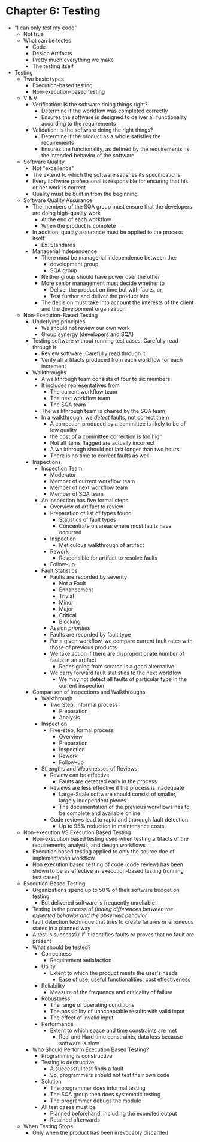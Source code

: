 # Chapter 6: Testing

 - "I can only test my code"
	 - Not true
	 - What can be tested
		 - Code
		 - Design Artifacts
		 - Pretty much everything we make
		 - The testing itself
 - Testing
	 - Two basic types
		 - Execution-based testing
		 - Non-execution-based testing
	 - V & V
		 - Verification: Is the software doing things right?
			 - Determine if the workflow was completed correctly
			 - Ensures the software is designed to deliver all functionality according to the requirements
		 - Validation: Is the software doing the right things?
			 - Determine if the product as a whole satisfies the requirements
			 - Ensures the functionality, as defined by the requirements, is the intended behavior of the software
	 - Software Quality
		 - Not "excellence"
		 - The extend to which the software satisfies its specifications
		 - Every software professional is responsible for ensuring that his or her work is correct
		 - Quality must be built in from the beginning
	 - Software Quality Assurance
		 - The members of the SQA group must ensure that the developers are doing high-quality work
			 - At the end of each workflow
			 - When the product is complete
		 - In addition, quality assurance must be applied to the process itself
			 - Ex. Standards
		 - Managerial Independence
			 - There must be managerial independence between the:
				 - development group
				 - SQA group
			 - Neither group should have power over the other
			 - More senior management must decide whether to
				 - Deliver the product on time but with faults, or
				 - Test further and deliver the product late
			 - The decision must take into account the interests of the client and the development organization
	 - Non-Execution-Based Testing
		 - Underlying principles
			 - We should not review our own work
			 - Group synergy (developers and SQA)
		 - Testing software without running test cases: Carefully read through it
			 - Review software: Carefully read through it
			 - Verify all artifacts produced from each workflow for each increment
		 - Walkthroughs
			 - A walkthrough team consists of four to six members
			 - It includes representatives from
				 - The current workflow team
				 - The next workflow team
				 - The SQA team
			 - The walkthrough team is chaired by the SQA team
			 - In a walkthrough, we *detect* faults, not correct them
				 - A correction produced by a committee is likely to be of low quality
				 - the cost of a committee correction is too high
				 - Not all items flagged are actually incorrect
				 - A walkthrough should not last longer than two hours
				 - There is no time to correct faults as well
		 - Inspections
			 - Inspection Team
				 - Moderator
				 - Member of current workflow team
				 - Member of next workflow team
				 - Member of SQA team
			 - An inspection has five formal steps
				 - Overview of artifact to review
				 - Preparation of list of types found
					 - Statistics of fault types
					 - Concentrate on areas where most faults have occurred
				 - Inspection
					 - Meticulous walkthrough of artifact
				 - Rework
					 - Responsible for artifact to resolve faults
				 - Follow-up
			 -  Fault Statistics
				 -  Faults are recorded by severity
					 -  Not a Fault
					 -  Enhancement
					 -  Trivial
					 -  Minor
					 -  Major
					 -  Critical
					 -  Blocking
				 -  Assign *priorities*
				 -  Faults are recorded by fault type
				 -  For a given workflow, we compare current fault rates with those of previous products
				 -  We take action if there are disproportionate number of faults in an artifact
					 -  Redesigning from scratch is a good alternative
				 -  We carry forward fault statistics to the next workflow
					 - We may not detect all faults of particular type in the current inspection
		 -  Comparison of Inspections and Walkthroughs
			 - Walkthrough
				 - Two Step, informal process
					 - Preparation
					 - Analysis
			 - Inspection
				 - Five-step, formal process
					 - Overview
					 - Preparation
					 - Inspection
					 - Rework
					 - Follow-up
			 - Strengths and Weaknesses of Reviews
				 - Review can be effective
					 - Faults are detected early in the process
				 - Reviews are less effective if the process is inadequate
					 - Large-Scale software should consist of smaller, largely independent pieces
					 - The documentation of the previous workflows has to be complete and available online
				 - Code reviews lead to rapid and thorough fault detection
					 - Up to 95% reduction in maintenance costs
	 - Non-execution VS Execution Based Testing
		 - Non-execution based testing used when testing artifacts of the requirements, analysis, and design workflows
		 - Execution based testing applied to only the source doe of implementation workflow
		 - Non execution based testing of code (code review) has been shown to be as effective as execution-based testing (running test cases)
	 - Execution-Based Testing
		 - Organizations spend up to 50% of their software budget on testing
			 - But delivered software is frequently unreliable
		 - Testing is the process of *finding differences between the expected behavior and the observed behavior*
		 - fault detection technique that tries to create failures or erroneous states in a planned way
		 - A test is successful if it identifies faults or proves that no fault are present
		 - What should be tested?
			 - Correctness
				 - Requirement satisfaction
			 - Utility
				 - Extent to which the product meets the user's needs
					 - Ease of use, useful functionalities, cost effectiveness
			 - Reliability
				 - Measure of the frequency and criticality of failure
			 - Robustness
				 - The range of operating conditions
				 - The possibility of unacceptable results with valid input
				 - The effect of invalid input
			 - Performance
				 - Extent to which space and time constraints are met
					 - Real and Hard time constraints, data loss because software is slow
		 - Who Should Perform Execution Based Testing?
			 - Programming is constructive
			 - Testing is destructive
				 - A successful test finds a fault
				 - So, programmers should not test their own code
			 - Solution
				 - The programmer does informal testing
				 - The SQA group then does systematic testing
				 - The programmer debugs the module
			 - All test cases must be
				 - Planned beforehand, including the expected output
				 - Retained afterwards
	 - When Testing Stops
		 - Only when the product has been irrevocably discarded

